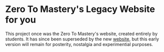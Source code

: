 # Zero To Mastery's Legacy Website for you
This project once was the Zero To Mastery's website, created entirely by students. It has since been superseded by the new [website](https://zerotomastery.io/?utm_source=github&utm_medium=zero-to-mastery-website), but this early version will remain for posterity, nostalgia and experimential purposes. 
